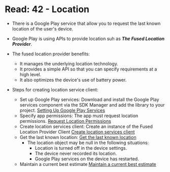 # Read: 42 - Location
* There is a Google Play service that allow you to request the last known location of the user's device.
* Google Play is using APIs to provide location suh as ***The Fused Location Provider***.
* The fused location provider benefits: 
  * It manages the underlying location technology.
  * It provides a simple API so that you can specify requirements at a high level.
  * It also optimizes the device's use of battery power.

* Steps for creating location service client:
  * Set up Google Play services: Download and install the Google Play services component via the SDK Manager and add the library to your project. 
  [Setting Up Google Play Services](https://developer.android.com/google/play-services/setup)
  * Specify app permissions: The app must request location permissions.
  [Request Location Permissions](https://developer.android.com/training/location/permissions)
  * Create location services client: Create an instance of the Fused Location Provider Client
  [Create location services client](https://developer.android.com/training/location/retrieve-current#play-services)
  * Get the last known location: 
  [Get the last known location](https://developer.android.com/training/location/retrieve-current#last-known)
    * The location object may be null in the following situations:
       * Location is turned off in the device settings.
       * The device never recorded its location.
       * Google Play services on the device has restarted.
  * Maintain a current best estimate
  [Maintain a current best estimate](https://developer.android.com/training/location/retrieve-current#BestEstimate)
